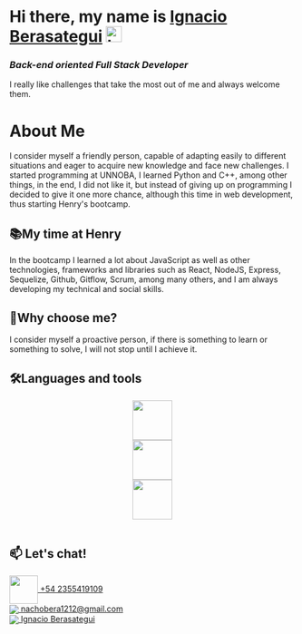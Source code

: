 # **Hi there, my name is [Ignacio Berasategui](https://www.linkedin.com/in/ignacio-berasategui-465a67245/)** <img width="28" src="https://user-images.githubusercontent.com/76783198/182454378-115c3a2e-50cc-490e-85f0-fbdfab7f36ba.gif" alt="hand">


### _Back-end oriented Full Stack Developer_

I really like challenges that take the most out of me and always welcome them.
<br>

# About Me

I consider myself a friendly person, capable of adapting easily to different situations and eager to acquire new knowledge and face new challenges.
I started programming at UNNOBA, I learned Python and C++, among other things, in the end, I did not like it, but instead of giving up on programming I decided to give it one more chance, although this time in web development, thus starting Henry's bootcamp.

## 📚My time at Henry
In the bootcamp I learned a lot about JavaScript as well as other technologies, frameworks and libraries such as React, NodeJS, Express, Sequelize, Github, Gitflow, Scrum, among many others, and I am always developing my technical and social skills.

## 🤝Why choose me?
I consider myself a proactive person, if there is something to learn or something to solve, I will not stop until I achieve it.
<br>

## 🛠️Languages and tools
<div align="center" height="400">
    <img height="70" src="https://skillicons.dev/icons?i=js,ts,postgres,mongo,html,css,nodejs,express,php" /> <br>
    <img height="70" src="https://skillicons.dev/icons?i=vite,react,redux,webpack,git,github,bootstrap,mysql" /><br>
    <img height="70" src="https://skillicons.dev/icons?i=heroku,vercel,aws,firebase,python,vscode,cpp,docker,nuxt" />
</div>

<br>

## 📫 Let's chat! 

<p>
    <a href="https://wa.me/542355419109">
        <img height="50" align="center" src="https://upload.wikimedia.org/wikipedia/commons/thumb/9/90/WhatsApp_font_awesome.svg/1200px-WhatsApp_font_awesome.svg.png" />
        +54 2355419109
    </a>
    <br>
    <a href="mailto:nachobera1212@gmail.com">
      <img align="center" src="https://user-images.githubusercontent.com/76783198/182482940-c4a2a044-de93-4450-b354-9628cbb175c9.svg"/>
      nachobera1212@gmail.com
    </a>    
    <br>
    <a href="https://www.linkedin.com/in/ignacio-berasategui-465a67245/">
      <img align="center" src="https://user-images.githubusercontent.com/76783198/182481396-19c89e94-f3ba-4e33-9df4-f5b7a094cf8f.svg"/>
      Ignacio Berasategui
    </a>
<p/>
